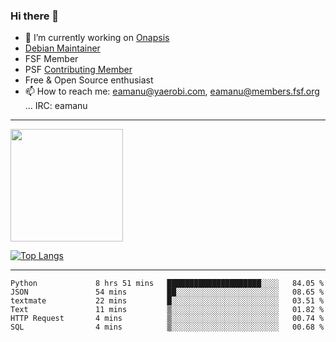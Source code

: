 ### Hi there 👋


- 🔭 I’m currently working on [Onapsis](http://onapsis.com)
- [Debian Maintainer](https://qa.debian.org/developer.php?login=eamanu%40yaerobi.com)
- FSF Member
- PSF [Contributing Member](https://www.python.org/psf/membership/#what-membership-classes-are-there)
- Free & Open Source enthusiast 
- 📫 How to reach me: eamanu@yaerobi.com, eamanu@members.fsf.org ... IRC: eamanu

---

<img height="180em" src="https://github-readme-stats.vercel.app/api?theme=dark&username=eamanu&show_icons=true&hide_border=true&&count_private=true&include_all_commits=true" />

[![Top Langs](https://github-readme-stats.vercel.app/api/top-langs/?theme=dark&username=eamanu&layout=compact)](https://github.com/anuraghazra/github-readme-stats)

---

<!--START_SECTION:waka-->

```text
Python             8 hrs 51 mins   █████████████████████░░░░   84.05 %
JSON               54 mins         ██░░░░░░░░░░░░░░░░░░░░░░░   08.65 %
textmate           22 mins         █░░░░░░░░░░░░░░░░░░░░░░░░   03.51 %
Text               11 mins         ▒░░░░░░░░░░░░░░░░░░░░░░░░   01.82 %
HTTP Request       4 mins          ▒░░░░░░░░░░░░░░░░░░░░░░░░   00.74 %
SQL                4 mins          ▒░░░░░░░░░░░░░░░░░░░░░░░░   00.68 %
```

<!--END_SECTION:waka-->
